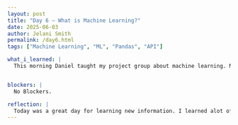 ```yaml
---
layout: post
title: "Day 6 – What is Machine Learning?"
date: 2025-06-03
author: Jelani Smith
permalink: /day6.html
tags: ["Machine Learning", "ML", "Pandas", "API"]

what_i_learned: |
  This morning Daniel taught my project group about machine learning. ML is essentially training a machine to predict something and It cannot be trained without data. It's different than programming because in programming you give it the input and the algorithim gives you an output. In ML, you pass both the input and output and the computer gives you a program. Machine learning recieves the data and output and the computer does the thinking and returns a program/modelfxs, while in programming the programmer does the thinking and the computer returns the output. The second part of the day we learned about API's and how to use different Pandas built in functions such as read, head, iloc, and display.


blockers: |
  No Blockers.

reflection: |
  Today was a great day for learning new information. I learned alot of new details on machine learning and I was also educated more on the process of machine learning. So far there isn't anything that is too challenging to understand that a simple question won't answer. I feel like i'm learning a lot of new information and really internalizing it. Before this program I was introduced to Pandas but what I was working on didn't really required it to be used that much. After today I feel alot more comfortable with Pandas.
---
```

